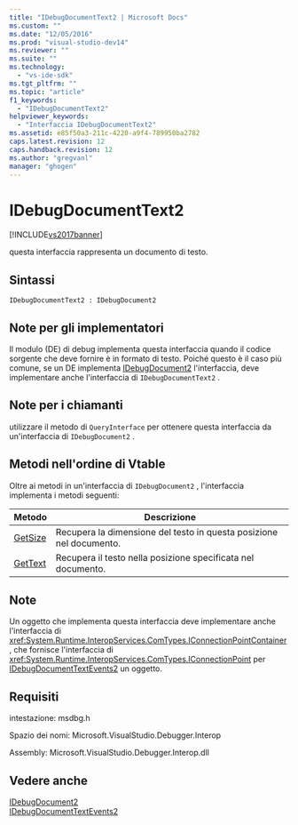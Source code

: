 ```yaml
---
title: "IDebugDocumentText2 | Microsoft Docs"
ms.custom: ""
ms.date: "12/05/2016"
ms.prod: "visual-studio-dev14"
ms.reviewer: ""
ms.suite: ""
ms.technology: 
  - "vs-ide-sdk"
ms.tgt_pltfrm: ""
ms.topic: "article"
f1_keywords: 
  - "IDebugDocumentText2"
helpviewer_keywords: 
  - "Interfaccia IDebugDocumentText2"
ms.assetid: e85f50a3-211c-4220-a9f4-789950ba2782
caps.latest.revision: 12
caps.handback.revision: 12
ms.author: "gregvanl"
manager: "ghogen"
---
```

# IDebugDocumentText2
[!INCLUDE[vs2017banner](../../../code-quality/includes/vs2017banner.md)]

questa interfaccia rappresenta un documento di testo.  
  
## Sintassi  
  
```  
IDebugDocumentText2 : IDebugDocument2  
```  
  
## Note per gli implementatori  
 Il modulo \(DE\) di debug implementa questa interfaccia quando il codice sorgente che deve fornire è in formato di testo.  Poiché questo è il caso più comune, se un DE implementa [IDebugDocument2](../../../extensibility/debugger/reference/idebugdocument2.md) l'interfaccia, deve implementare anche l'interfaccia di `IDebugDocumentText2` .  
  
## Note per i chiamanti  
 utilizzare il metodo di `QueryInterface` per ottenere questa interfaccia da un'interfaccia di `IDebugDocument2` .  
  
## Metodi nell'ordine di Vtable  
 Oltre ai metodi in un'interfaccia di `IDebugDocument2` , l'interfaccia implementa i metodi seguenti:  
  
|Metodo|Descrizione|  
|------------|-----------------|  
|[GetSize](../../../extensibility/debugger/reference/idebugdocumenttext2-getsize.md)|Recupera la dimensione del testo in questa posizione nel documento.|  
|[GetText](../../../extensibility/debugger/reference/idebugdocumenttext2-gettext.md)|Recupera il testo nella posizione specificata nel documento.|  
  
## Note  
 Un oggetto che implementa questa interfaccia deve implementare anche l'interfaccia di <xref:System.Runtime.InteropServices.ComTypes.IConnectionPointContainer> , che fornisce l'interfaccia di <xref:System.Runtime.InteropServices.ComTypes.IConnectionPoint> per [IDebugDocumentTextEvents2](../../../extensibility/debugger/reference/idebugdocumenttextevents2.md) un oggetto.  
  
## Requisiti  
 intestazione: msdbg.h  
  
 Spazio dei nomi: Microsoft.VisualStudio.Debugger.Interop  
  
 Assembly: Microsoft.VisualStudio.Debugger.Interop.dll  
  
## Vedere anche  
 [IDebugDocument2](../../../extensibility/debugger/reference/idebugdocument2.md)   
 [IDebugDocumentTextEvents2](../../../extensibility/debugger/reference/idebugdocumenttextevents2.md)